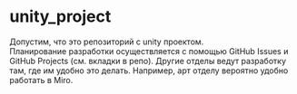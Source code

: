 # unity_project

Допустим, что это репозиторий с unity проектом.  
Планирование разработки осуществляется с помощью GitHub Issues и GitHub Projects (см. вкладки в репо).
Другие отделы ведут разработку там, где им удобно это делать. Например, арт отделу вероятно удобно работать в Miro.
